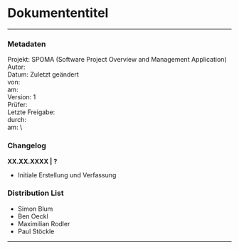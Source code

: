# Dokumententitel

---

### Metadaten

Projekt: SPOMA (Software Project Overview and Management Application) \
Autor: \
Datum:
Zuletzt geändert \
 von: \
 am: \
Version: 1 \
Prüfer: \
Letzte Freigabe: \
 durch: \
 am: \

### Changelog

**XX.XX.XXXX | ?**

- Initiale Erstellung und Verfassung

### Distribution List

- Simon Blum
- Ben Oeckl
- Maximilian Rodler
- Paul Stöckle

---
